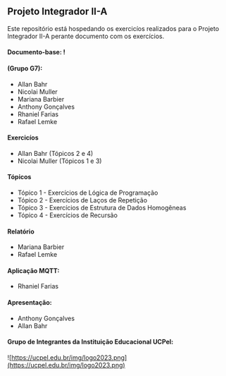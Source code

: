 ## Projeto Integrador II-A
Este repositório está hospedando os exercicíos realizados para o Projeto Integrador II-A perante documento com os exercícios.

#### Documento-base: !

#### (Grupo G7):
* Allan Bahr
* Nicolai Muller
* Mariana Barbier
* Anthony Gonçalves
* Rhaniel Farias
* Rafael Lemke

#### Exercicíos
* Allan Bahr (Tópicos 2 e 4)
* Nicolai Muller (Tópicos 1 e 3)

#### Tópicos
* Tópico 1 - Exercícios de Lógica de Programação
* Tópico 2 - Exercícios de Laços de Repetição
* Tópico 3 - Exercícios de Estrutura de Dados Homogêneas
* Tópico 4 - Exercícios de Recursão

#### Relatório
* Mariana Barbier
* Rafael Lemke

#### Aplicação MQTT:
* Rhaniel Farias
  
#### Apresentação:
* Anthony Gonçalves
* Allan Bahr

#### Grupo de Integrantes da Instituição Educacional UCPel:
![https://ucpel.edu.br/img/logo2023.png](https://ucpel.edu.br/img/logo2023.png)